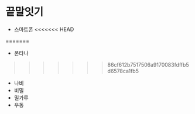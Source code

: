 # 끝말잇기

- 스마트폰
<<<<<<< HEAD



=======
- 폰타나
>>>>>>> 86cf612b7517506a9170083fdffb5d6578ca1fb5



- 나비
- 비밀
- 밀가루
- 우동
